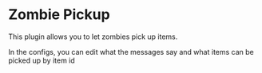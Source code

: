 # Zombie Pickup
This plugin allows you to let zombies pick up items.

In the configs, you can edit what the messages say and what items can be picked up by item id